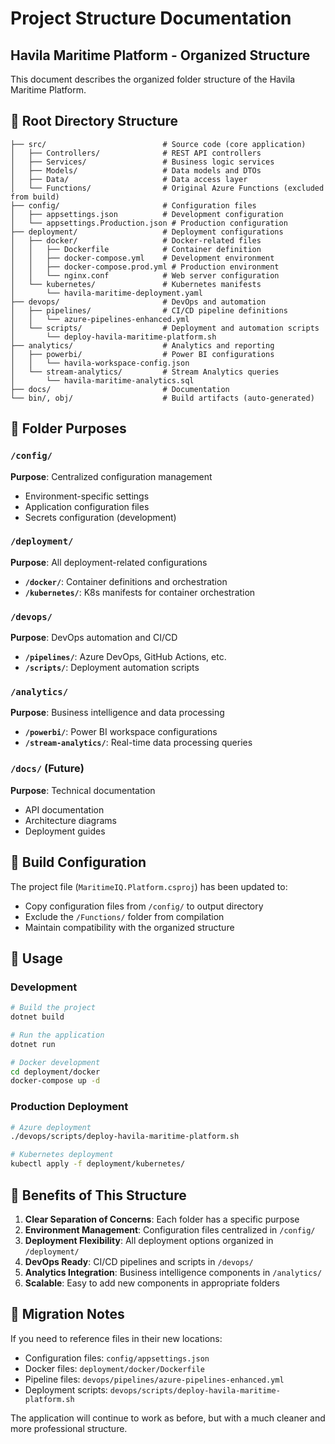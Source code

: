 # Project Structure Documentation

## Havila Maritime Platform - Organized Structure

This document describes the organized folder structure of the Havila Maritime Platform.

## 📁 Root Directory Structure

```
├── src/                          # Source code (core application)
│   ├── Controllers/              # REST API controllers
│   ├── Services/                 # Business logic services
│   ├── Models/                   # Data models and DTOs
│   ├── Data/                     # Data access layer
│   └── Functions/                # Original Azure Functions (excluded from build)
├── config/                       # Configuration files
│   ├── appsettings.json          # Development configuration
│   └── appsettings.Production.json # Production configuration
├── deployment/                   # Deployment configurations
│   ├── docker/                   # Docker-related files
│   │   ├── Dockerfile            # Container definition
│   │   ├── docker-compose.yml    # Development environment
│   │   ├── docker-compose.prod.yml # Production environment
│   │   └── nginx.conf            # Web server configuration
│   └── kubernetes/               # Kubernetes manifests
│       └── havila-maritime-deployment.yaml
├── devops/                       # DevOps and automation
│   ├── pipelines/                # CI/CD pipeline definitions
│   │   └── azure-pipelines-enhanced.yml
│   └── scripts/                  # Deployment and automation scripts
│       └── deploy-havila-maritime-platform.sh
├── analytics/                    # Analytics and reporting
│   ├── powerbi/                  # Power BI configurations
│   │   └── havila-workspace-config.json
│   └── stream-analytics/         # Stream Analytics queries
│       └── havila-maritime-analytics.sql
├── docs/                         # Documentation
└── bin/, obj/                    # Build artifacts (auto-generated)
```

## 🎯 Folder Purposes

### `/config/`
**Purpose**: Centralized configuration management
- Environment-specific settings
- Application configuration files
- Secrets configuration (development)

### `/deployment/`
**Purpose**: All deployment-related configurations
- **`/docker/`**: Container definitions and orchestration
- **`/kubernetes/`**: K8s manifests for container orchestration

### `/devops/`
**Purpose**: DevOps automation and CI/CD
- **`/pipelines/`**: Azure DevOps, GitHub Actions, etc.
- **`/scripts/`**: Deployment automation scripts

### `/analytics/`
**Purpose**: Business intelligence and data processing
- **`/powerbi/`**: Power BI workspace configurations
- **`/stream-analytics/`**: Real-time data processing queries

### `/docs/` (Future)
**Purpose**: Technical documentation
- API documentation
- Architecture diagrams
- Deployment guides

## 🔧 Build Configuration

The project file (`MaritimeIQ.Platform.csproj`) has been updated to:
- Copy configuration files from `/config/` to output directory
- Exclude the `/Functions/` folder from compilation
- Maintain compatibility with the organized structure

## 🚀 Usage

### Development
```bash
# Build the project
dotnet build

# Run the application
dotnet run

# Docker development
cd deployment/docker
docker-compose up -d
```

### Production Deployment
```bash
# Azure deployment
./devops/scripts/deploy-havila-maritime-platform.sh

# Kubernetes deployment
kubectl apply -f deployment/kubernetes/
```

## 📝 Benefits of This Structure

1. **Clear Separation of Concerns**: Each folder has a specific purpose
2. **Environment Management**: Configuration files centralized in `/config/`
3. **Deployment Flexibility**: All deployment options organized in `/deployment/`
4. **DevOps Ready**: CI/CD pipelines and scripts in `/devops/`
5. **Analytics Integration**: Business intelligence components in `/analytics/`
6. **Scalable**: Easy to add new components in appropriate folders

## 🔄 Migration Notes

If you need to reference files in their new locations:
- Configuration files: `config/appsettings.json`
- Docker files: `deployment/docker/Dockerfile`
- Pipeline files: `devops/pipelines/azure-pipelines-enhanced.yml`
- Deployment scripts: `devops/scripts/deploy-havila-maritime-platform.sh`

The application will continue to work as before, but with a much cleaner and more professional structure.